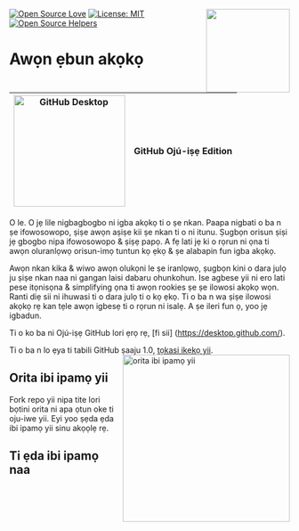 [![Open Source Love](https://badges.frapsoft.com/os/v1/open-source.svg?v=103)](https://github.com/ellerbrock/open-source-badges/)
[<img align="right" width="150" src="https://firstcontributions.github.io/assets/gui-tool-tutorials/github-desktop-tutorial/join-slack-team.png">](https://join.slack.com/t/firstcontributors/shared_invite/enQtNjkxNzQwNzA2MTMwLTVhMWJjNjg2ODRlNWZhNjIzYjgwNDIyZWYwZjhjYTQ4OTBjMWM0MmFhZDUxNzBiYzczMGNiYzcxNjkzZDZlMDM)
[![License: MIT](https://img.shields.io/badge/License-MIT-green.svg)](https://opensource.org/licenses/MIT)
[![Open Source Helpers](https://www.codetriage.com/roshanjossey/first-contributions/badges/users.svg)](https://www.codetriage.com/roshanjossey/first-contributions)


# Awọn ẹbun akọkọ

|<img alt="GitHub Desktop" src="https://desktop.github.com/images/desktop-icon.svg" width="200">|GitHub Ojú-iṣẹ Edition|
|---|---|

O le. O jẹ lile nigbagbogbo ni igba akọkọ ti o ṣe nkan. Paapa nigbati o ba n ṣe ifowosowopo, ṣiṣe awọn aṣiṣe kii ṣe nkan ti o ni itunu. Ṣugbọn orisun ṣiṣi jẹ gbogbo nipa ifowosowopo & ṣiṣẹ papọ. A fẹ lati jẹ ki o rọrun ni ọna ti awọn oluranlọwọ orisun-ìmọ tuntun kọ ẹkọ & ṣe alabapin fun igba akọkọ.

Awọn nkan kika & wiwo awọn olukọni le ṣe iranlọwọ, ṣugbọn kini o dara julọ ju ṣiṣe nkan naa ni gangan laisi dabaru ohunkohun. Ise agbese yii ni ero lati pese itọnisọna & simplifying ọna ti awọn rookies ṣe ṣe ilowosi akọkọ wọn. Ranti diẹ sii ni ihuwasi ti o dara julọ ti o kọ ẹkọ. Ti o ba n wa ṣiṣe ilowosi akọkọ rẹ kan tẹle awọn igbesẹ ti o rọrun ni isalẹ. A ṣe ileri fun ọ, yoo jẹ igbadun.

Ti o ko ba ni Ojú-iṣẹ GitHub lori ẹrọ rẹ, [fi sii] (https://desktop.github.com/).

Ti o ba n lo ẹya ti tabili GitHub ṣaaju 1.0, [tọkasi ikẹkọ yii](github-desktop-old-version-tutorial.md). <img align="right" width="300" src="https://firstcontributions.github.io/assets/gui-tool-tutorials/github-desktop-tutorial/fork.png" alt=" orita ibi ipamọ yii" /> 

## Orita ibi ipamọ yii

Fork repo yii nipa tite lori bọtini orita ni apa ọtun oke ti oju-iwe yii. Eyi yoo ṣẹda ẹda ibi ipamọ yii sinu akọọlẹ rẹ.

## Ti ẹda ibi ipamọ naa




